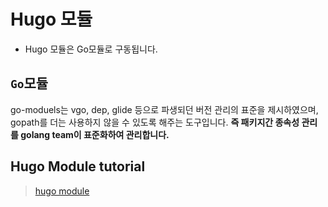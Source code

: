 # Hugo 모듈

- Hugo 모듈은 Go모듈로 구동됩니다.

## `Go`모듈

go-moduels는 vgo, dep, glide 등으로 파생되던 버전 관리의 표준을 제시하였으며, gopath를 더는 사용하지 않을 수 있도록 해주는 도구입니다. **즉 패키지간 종속성 관리를 golang team이 표준화하여 관리합니다.**

## Hugo Module tutorial
> [hugo module](https://www.hugofordevelopers.com/articles/master-hugo-modules-managing-themes-as-modules/)

